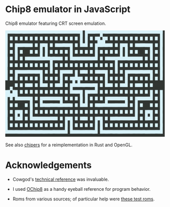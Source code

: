 # Chip8 emulator in JavaScript

Chip8 emulator featuring CRT screen emulation.

![Screenshot](screen.png)

See also [chipers][] for a reimplementation in Rust and OpenGL.

# Acknowledgements

- Cowgod's [technical reference][chip-ref] was invaluable.

- I used [OChip8][] as a handy eyeball reference for program behavior.

- Roms from various sources; of particular help were
  [these test roms][aaa].

[Ochip8]: http://ochip8.com/
[chip-ref]: http://devernay.free.fr/hacks/chip8/C8TECH10.HTM
[aaa]: http://members.chello.nl/~s.morsink/
[chipers]: https://github.com/fmdkdd/chipers

